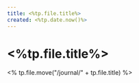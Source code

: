 ```yaml
---
title: <%tp.file.title%>
created: <%tp.date.now()%>
---
```


# <%tp.file.title%>
<% tp.file.move("/journal/" + tp.file.title) %>
